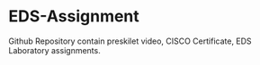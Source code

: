 # EDS-Assignment
Github Repository contain preskilet video, CISCO Certificate, EDS Laboratory assignments. 

